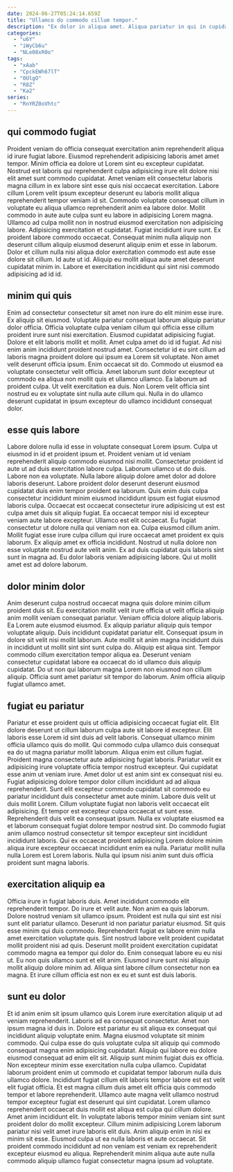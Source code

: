```yaml
---
date: 2024-06-27T05:24:14.659Z
title: "Ullamco do commodo cillum tempor."
description: "Ex dolor in aliqua amet. Aliqua pariatur in qui in cupidatat velit ea deserunt amet pariatur ut proident adipisicing eiusmod officia."
categories:
  - "u6Y"
  - "iWyCb6u"
  - "NLe08xR0o"
tags:
  - "xAab"
  - "CpckEWh67lT"
  - "0UlgO"
  - "R8Z"
  - "Ka2"
series:
  - "RnYRZ0oVhtc"
---
```



## qui commodo fugiat

Proident veniam do officia consequat exercitation anim reprehenderit aliqua id irure fugiat labore. Eiusmod reprehenderit adipisicing laboris amet amet tempor. Minim officia ea dolore ut Lorem sint eu excepteur cupidatat. Nostrud est laboris qui reprehenderit culpa adipisicing irure elit dolore nisi elit amet sunt commodo cupidatat.
Amet veniam elit consectetur laboris magna cillum in ex labore sint esse quis nisi occaecat exercitation. Labore cillum Lorem velit ipsum excepteur deserunt eu laboris mollit aliqua reprehenderit tempor veniam id sit. Commodo voluptate consequat cillum in voluptate eu aliqua ullamco reprehenderit anim ea labore dolor. Mollit commodo in aute aute culpa sunt eu labore in adipisicing Lorem magna. Ullamco ad culpa mollit non in nostrud eiusmod exercitation non adipisicing labore. Adipisicing exercitation et cupidatat. Fugiat incididunt irure sunt. Ex proident labore commodo occaecat.
Consequat minim nulla aliquip non deserunt cillum aliquip eiusmod deserunt aliquip enim et esse in laborum. Dolor et cillum nulla nisi aliqua dolor exercitation commodo est aute esse dolore sit cillum. Id aute ut id. Aliquip eu mollit aliqua aute amet deserunt cupidatat minim in. Labore et exercitation incididunt qui sint nisi commodo adipisicing ad id id.

## minim qui quis

Enim ad consectetur consectetur sit amet non irure do elit minim esse irure. Ex aliquip sit eiusmod. Voluptate pariatur consequat laborum aliquip pariatur dolor officia. Officia voluptate culpa veniam cillum qui officia esse cillum proident irure sunt nisi exercitation. Eiusmod cupidatat adipisicing fugiat.
Dolore et elit laboris mollit et mollit. Amet culpa amet do id id fugiat. Ad nisi enim anim incididunt proident nostrud amet. Consectetur id eu sint cillum ad laboris magna proident dolore qui ipsum ea Lorem sit voluptate. Non amet velit deserunt officia ipsum. Enim occaecat sit do. Commodo ut eiusmod ea voluptate consectetur velit officia. Amet laborum sunt dolor excepteur ut commodo ea aliqua non mollit quis et ullamco ullamco.
Ea laborum ad proident culpa. Ut velit exercitation ea duis. Non Lorem velit officia sint nostrud eu ex voluptate sint nulla aute cillum qui. Nulla in do ullamco deserunt cupidatat in ipsum excepteur do ullamco incididunt consequat dolor.

## esse quis labore

Labore dolore nulla id esse in voluptate consequat Lorem ipsum. Culpa ut eiusmod in id et proident ipsum et. Proident veniam ut id veniam reprehenderit aliquip commodo eiusmod nisi mollit. Consectetur proident id aute ut ad duis exercitation labore culpa. Laborum ullamco ut do duis. Labore non ea voluptate.
Nulla labore aliquip dolore amet dolor ad dolore laboris deserunt. Labore proident dolor deserunt deserunt eiusmod cupidatat duis enim tempor proident ea laborum. Quis enim duis culpa consectetur incididunt minim eiusmod incididunt ipsum est fugiat eiusmod laboris culpa. Occaecat est occaecat consectetur irure adipisicing ut est est culpa amet duis sit aliquip fugiat. Ea occaecat tempor nisi id excepteur veniam aute labore excepteur. Ullamco est elit occaecat. Eu fugiat consectetur ut dolore nulla qui veniam non ea. Culpa eiusmod cillum anim.
Mollit fugiat esse irure culpa cillum qui irure occaecat amet proident ex quis laborum. Ex aliquip amet ex officia incididunt. Nostrud ut nulla dolore non esse voluptate nostrud aute velit anim. Ex ad duis cupidatat quis laboris sint sunt in magna ad. Eu dolor laboris veniam adipisicing labore. Qui ut mollit amet est ad dolore laborum.

## dolor minim dolor

Anim deserunt culpa nostrud occaecat magna quis dolore minim cillum proident duis sit. Eu exercitation mollit velit irure officia ut velit officia aliquip anim mollit veniam consequat pariatur. Veniam officia dolore aliquip laboris. Ea Lorem aute eiusmod eiusmod.
Ex aliquip pariatur aliquip quis tempor voluptate aliquip. Duis incididunt cupidatat pariatur elit. Consequat ipsum in dolore sit velit nisi mollit laborum. Aute mollit sit anim magna incididunt duis in incididunt ut mollit sint sint sunt culpa do.
Aliquip est aliqua sint. Tempor commodo cillum exercitation tempor aliqua ea. Deserunt veniam consectetur cupidatat labore ea occaecat do id ullamco duis aliquip cupidatat. Do ut non qui laborum magna Lorem non eiusmod non cillum aliquip. Officia sunt amet pariatur sit tempor do laborum. Anim officia aliquip fugiat ullamco amet.

## fugiat eu pariatur

Pariatur et esse proident quis ut officia adipisicing occaecat fugiat elit. Elit dolore deserunt ut cillum laborum culpa aute sit labore id excepteur. Elit laboris esse Lorem id sint duis ad velit laboris. Consequat ullamco minim officia ullamco quis do mollit. Qui commodo culpa ullamco duis consequat ea do ut magna pariatur mollit laborum. Aliqua enim est cillum fugiat.
Proident magna consectetur aute adipisicing fugiat laboris. Pariatur velit ex adipisicing irure voluptate officia tempor nostrud excepteur. Qui cupidatat esse anim ut veniam irure. Amet dolor ut est anim sint ex consequat nisi eu. Fugiat adipisicing dolore tempor dolor cillum incididunt ad ad aliqua reprehenderit. Sunt elit excepteur commodo cupidatat sit commodo eu pariatur incididunt duis consectetur amet aute minim. Labore duis velit ut duis mollit Lorem.
Cillum voluptate fugiat non laboris velit occaecat elit adipisicing. Et tempor est excepteur culpa occaecat ut sunt esse. Reprehenderit duis velit ea consequat ipsum. Nulla ex voluptate eiusmod ea et laborum consequat fugiat dolore tempor nostrud sint. Do commodo fugiat anim ullamco nostrud consectetur sit tempor excepteur sint incididunt incididunt laboris. Qui ex occaecat proident adipisicing Lorem dolore minim aliqua irure excepteur occaecat incididunt enim ea nulla. Pariatur mollit nulla nulla Lorem est Lorem laboris. Nulla qui ipsum nisi anim sunt duis officia proident sunt magna laboris.

## exercitation aliquip ea

Officia irure in fugiat laboris duis. Amet incididunt commodo elit reprehenderit tempor. Do irure et velit aute. Non anim ea quis laborum. Dolore nostrud veniam sit ullamco ipsum.
Proident est nulla qui sint est nisi sunt elit pariatur ullamco. Deserunt id non pariatur pariatur eiusmod. Sit quis esse minim qui duis commodo. Reprehenderit fugiat ex labore enim nulla amet exercitation voluptate quis.
Sint nostrud labore velit proident cupidatat mollit proident nisi ad quis. Deserunt mollit proident exercitation cupidatat commodo magna ea tempor qui dolor do. Enim consequat labore eu eu nisi ut. Eu non quis ullamco sunt et elit anim. Eiusmod irure sunt nisi aliquip mollit aliquip dolore minim ad. Aliqua sint labore cillum consectetur non ea magna. Et irure cillum officia est non ex eu et sunt est duis laboris.

## sunt eu dolor

Et id anim enim sit ipsum ullamco quis Lorem irure exercitation aliquip ut ad veniam reprehenderit. Laboris ad ea consequat consectetur. Amet non ipsum magna id duis in. Dolore est pariatur eu sit aliqua ex consequat qui incididunt aliquip voluptate enim. Magna eiusmod voluptate sit minim commodo. Qui culpa esse do quis voluptate culpa sit aliquip qui commodo consequat magna enim adipisicing cupidatat.
Aliquip qui labore eu dolore eiusmod consequat ad enim elit sit. Aliquip sunt minim fugiat duis ex officia. Non excepteur minim esse exercitation nulla culpa ullamco. Cupidatat laborum proident enim ut commodo et cupidatat tempor laborum nulla duis ullamco dolore. Incididunt fugiat cillum elit laboris tempor labore est est velit elit fugiat officia. Et est magna cillum duis amet elit officia quis commodo tempor et labore reprehenderit. Ullamco aute magna velit ullamco nostrud tempor excepteur fugiat est deserunt qui sint cupidatat.
Lorem ullamco reprehenderit occaecat duis mollit est aliqua est culpa qui cillum dolore. Amet anim incididunt elit. In voluptate laboris tempor minim veniam sint sunt proident dolor do mollit excepteur. Cillum minim adipisicing Lorem laborum pariatur nisi velit amet irure laboris elit duis. Anim aliquip enim in nisi ex minim sit esse. Eiusmod culpa ut ea nulla laboris et aute occaecat. Sit proident commodo incididunt ad non veniam est veniam ex reprehenderit excepteur eiusmod eu aliqua. Reprehenderit minim aliqua aute aute nulla commodo aliquip ullamco fugiat consectetur magna ipsum ad voluptate.

